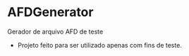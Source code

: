 # AFDGenerator
Gerador de arquivo AFD de teste

- Projeto feito para ser utilizado apenas com fins de teste.
